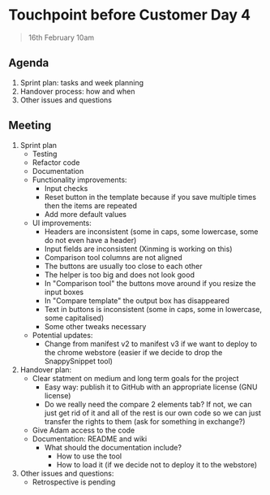 # Touchpoint before Customer Day 4

> 16th February 10am

## Agenda

1. Sprint plan: tasks and week planning
2. Handover process: how and when
3. Other issues and questions

## Meeting

1. Sprint plan
   - Testing
   - Refactor code
   - Documentation
   - Functionality improvements:
     - Input checks
     - Reset button in the template because if you save multiple times then the items are repeated
     - Add more default values
   - UI improvements:
     - Headers are inconsistent (some in caps, some lowercase, some do not even have a header)
     - Input fields are inconsistent (Xinming is working on this)
     - Comparison tool columns are not aligned
     - The buttons are usually too close to each other
     - The helper is too big and does not look good
     - In "Comparison tool" the buttons move around if you resize the input boxes
     - In "Compare template" the output box has disappeared
     - Text in buttons is inconsistent (some in caps, some in lowercase, some capitalised)
     - Some other tweaks necessary
   - Potential updates:
     - Change from manifest v2 to manifest v3 if we want to deploy to the chrome webstore (easier if we decide to drop the SnappySnippet tool)
2. Handover plan:
   - Clear statment on medium and long term goals for the project
     - Easy way: publish it to GitHub with an appropriate license (GNU license)
     - Do we really need the compare 2 elements tab? If not, we can just get rid of it and all of the rest is our own code so we can just transfer the rights to them (ask for something in exchange?)
   - Give Adam access to the code
   - Documentation: README and wiki
     - What should the documentation include?
       - How to use the tool
       - How to load it (if we decide not to deploy it to the webstore)
3. Other issues and questions:
   - Retrospective is pending
